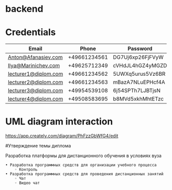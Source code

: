 # backend

# Credentials
| Email | Phone | Password |
| ------ | ------ | ------ |
| Anton@Afanasiev.com | +49661234561 | DG7Uj6xp26FjFVyW |
| Ilya@Marinichev.com | +49625712349 | cVHdJL4hGZ4yMGZD |
| lecturer1@diplom.com | +49661234562 | 5UWXq5urus5Vz6BR |
| lecturer2@diplom.com | +49661234563 | mBazA7NLuEPHcf4A |
| lecturer3@diplom.com | +49954539108 | 6j54SPTh7LJBTjsN |
| lecturer4@diplom.com | +49508583695 | b8MVd5xkhMhtETzc |


# UML diagram interaction
https://app.creately.com/diagram/PhFzzGbWfG4/edit



#Утверждение темы диплома 

Разработка платформы для дистанционного обучения в условиях 
вуза

    • Разработка программных средств для организации учебного процесса 
        ◦ Контроль
    • Разработка программных средств для проведения дистанционных занятий
        ◦ Чат
        ◦ Видео чат
	
